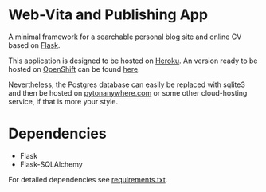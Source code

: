 Web-Vita and Publishing App 
=========

A minimal framework for a searchable personal blog site and online CV based on [Flask]. 

This application is designed to be hosted on [Heroku].  An version ready to be hosted on [OpenShift] can be found [here](https://github.com/niijv/webvita). 

Nevertheless, the Postgres database can easily be replaced with sqlite3 and then be hosted on [pytonanywhere.com](https://www.pythonanywhere.com) or some other cloud-hosting service, if that is more your style.

Dependencies
=========

* Flask
* Flask-SQLAlchemy

For detailed dependencies see [requirements.txt](/requirements.txt).

[Flask]:http://flask.pocoo.org/
[OpenShift]:https://www.openshift.com/
[Heroku]:https://www.heroku.com/

